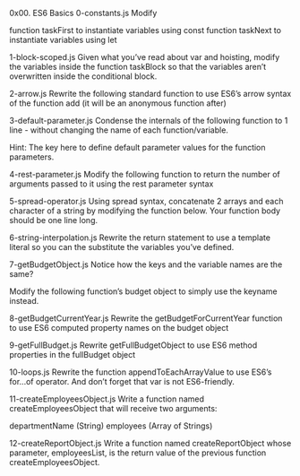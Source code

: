 0x00. ES6 Basics
0-constants.js
Modify

function taskFirst to instantiate variables using const function taskNext to instantiate variables using let

1-block-scoped.js
Given what you’ve read about var and hoisting, modify the variables inside the function taskBlock so that the variables aren’t overwritten inside the conditional block.

2-arrow.js
Rewrite the following standard function to use ES6’s arrow syntax of the function add (it will be an anonymous function after)

3-default-parameter.js
Condense the internals of the following function to 1 line - without changing the name of each function/variable.

Hint: The key here to define default parameter values for the function parameters.

4-rest-parameter.js
Modify the following function to return the number of arguments passed to it using the rest parameter syntax

5-spread-operator.js
Using spread syntax, concatenate 2 arrays and each character of a string by modifying the function below. Your function body should be one line long.

6-string-interpolation.js
Rewrite the return statement to use a template literal so you can the substitute the variables you’ve defined.

7-getBudgetObject.js
Notice how the keys and the variable names are the same?

Modify the following function’s budget object to simply use the keyname instead.

8-getBudgetCurrentYear.js
Rewrite the getBudgetForCurrentYear function to use ES6 computed property names on the budget object

9-getFullBudget.js
Rewrite getFullBudgetObject to use ES6 method properties in the fullBudget object

10-loops.js
Rewrite the function appendToEachArrayValue to use ES6’s for...of operator. And don’t forget that var is not ES6-friendly.

11-createEmployeesObject.js
Write a function named createEmployeesObject that will receive two arguments:

departmentName (String) employees (Array of Strings)

12-createReportObject.js
Write a function named createReportObject whose parameter, employeesList, is the return value of the previous function createEmployeesObject.
